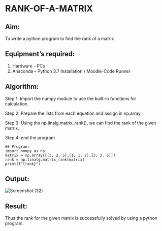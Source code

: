 # RANK-OF-A-MATRIX
## Aim:
To write a python program to find the rank of a matrix
## Equipment’s required:
1. 	Hardware – PCs
2. 	Anaconda – Python 3.7 Installation / Moodle-Code Runner
## Algorithm:
 Step 1: Import the numpy module to use the built-in functions for calculation.
 
 Step 2: Prepare the lists from each equation and assign in np.array
 
 Step 3: Using the np.linalg.matrix_rank(), we can find the rank of the given matrix.
 
Step 4: end the program
````
## Program:
import numpy as np 
matrix = np.array([[3, 2, 5],[1, 1, 2],[3, 3, 6]])
rank = np.linalg.matrix_rank(matrix) 
print(f"{rank}")
````
## Output:
![Screenshot (32)](https://github.com/user-attachments/assets/92db4d93-100e-47f1-bd42-17d742ce82e1)

## Result:
Thus the rank for the given matrix is successfully solved by  using a python program.
